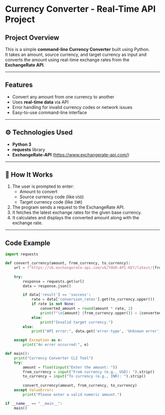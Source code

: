 # Currency Converter - Real-Time API Project

##  Project Overview

This is a simple **command-line Currency Converter** built using Python.  
It takes an amount, source currency, and target currency as input and converts the amount using real-time exchange rates from the **ExchangeRate API**.

---

##  Features

- Convert any amount from one currency to another
- Uses **real-time data** via API
- Error handling for invalid currency codes or network issues
- Easy-to-use command-line interface

---

## ⚙️ Technologies Used

- **Python 3**
- **requests** library
- **ExchangeRate-API** (https://www.exchangerate-api.com/)

---

## 🧠 How It Works

1. The user is prompted to enter:
   - Amount to convert
   - Source currency code (like `USD`)
   - Target currency code (like `INR`)
2. The program sends a request to the ExchangeRate API.
3. It fetches the latest exchange rates for the given base currency.
4. It calculates and displays the converted amount along with the exchange rate.

---

## Code Example

```python
import requests

def convert_currency(amount, from_currency, to_currency):
    url = f"https://v6.exchangerate-api.com/v6/YOUR-API-KEY/latest/{from_currency.upper()}"
    
    try:
        response = requests.get(url)
        data = response.json()

        if data['result'] == 'success':
            rate = data['conversion_rates'].get(to_currency.upper())
            if rate is not None:
                converted_amount = round(amount * rate, 2)
                print(f"\n{amount} {from_currency.upper()} = {converted_amount} {to_currency.upper()}")
            else:
                print("Invalid target currency.")
        else:
            print("API error:", data.get('error-type', 'Unknown error'))

    except Exception as e:
        print("An error occurred:", e)

def main():
    print("Currency Converter CLI Tool")
    try:
        amount = float(input("Enter the amount: "))
        from_currency = input("From currency (e.g., USD): ").strip()
        to_currency = input("To currency (e.g., INR): ").strip()
        
        convert_currency(amount, from_currency, to_currency)
    except ValueError:
        print("Please enter a valid numeric amount.")

if __name__ == "__main__":
    main()
